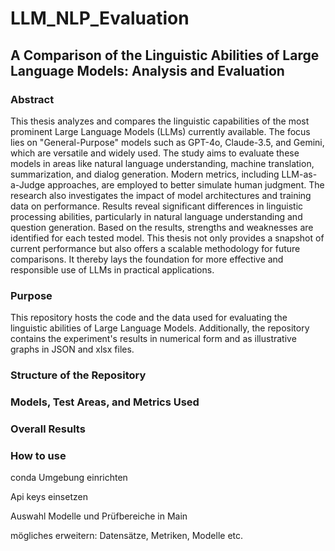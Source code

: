 # LLM_NLP_Evaluation
## A Comparison of the Linguistic Abilities of Large Language Models: Analysis and Evaluation

### Abstract

This thesis analyzes and compares the linguistic capabilities of the most prominent Large Language Models (LLMs) currently available. The focus lies on "General-Purpose" models such as GPT-4o, Claude-3.5, and Gemini, which are versatile and widely used. The study aims to evaluate these models in areas like natural language understanding, machine translation, summarization, and dialog generation. Modern metrics, including LLM-as-a-Judge approaches, are employed to better simulate human judgment. The research also investigates the impact of model architectures and training data on performance. Results reveal significant differences in linguistic processing abilities, particularly in natural language understanding and question generation. Based on the results, strengths and weaknesses are identified for each tested model. This thesis not only provides a snapshot of current performance but also offers a scalable methodology for future comparisons. It thereby lays the foundation for more effective and responsible use of LLMs in practical applications.

### Purpose

This repository hosts the code and the data used for evaluating the linguistic abilities of Large Language Models. Additionally, the repository contains the experiment's results in numerical form and as illustrative graphs in JSON and xlsx files.

### Structure of the Repository


### Models, Test Areas, and Metrics Used


### Overall Results


### How to use
conda Umgebung einrichten

Api keys einsetzen

Auswahl Modelle und Prüfbereiche in Main

mögliches erweitern:
Datensätze, Metriken, Modelle etc.



